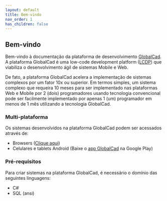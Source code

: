 ```yaml
---
layout: default
title: Bem-vindo
nav_order: 1
has_children: false
---
```

## Bem-vindo

Bem-vindo à documentação da plataforma de desenvolvimento [GlobalCad](https://www.globalcad.com.br). A plataforma GlobalCad é uma low-code development platform ([LCDP](https://en.wikipedia.org/wiki/Low-code_development_platform)) que viabiliza o desenvolvimento ágil de sistemas Mobile e Web. 

De fato, a plataforma GlobalCad acelera a implementação de sistemas complexos por um fator 10x ou superior. Em termos simples, um sistema complexo que requeira 10 meses para ser implementado nas plataformas Web e Mobile por 2 (dois) programadores usando tecnologia convencional pode ser facilmente implementado por apenas 1 (um) programador em menos de 1 mês utilizando a tecnologia GlobalCad.

### Multi-plataforma

Os sistemas desenvolvidos na plataforma GlobalCad podem ser acessados através de:

- Browsers ([Clique aqui](https://app.globalcad.com.br))
- Celulares e tablets Android (Baixe o [app GlobalCad](https://play.google.com/store/apps/details?id=globalcad.services) na Google Play)

### Pré-requisitos

Para criar sistemas na plataforma GlobalCad, é necessário o domínio das seguintes linguagens:

- C#
- SQL (ansi)

